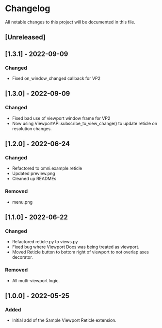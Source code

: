 # Changelog
All notable changes to this project will be documented in this file.

## [Unreleased]

## [1.3.1] - 2022-09-09
### Changed
- Fixed on_window_changed callback for VP2

## [1.3.0] - 2022-09-09
### Changed
- Fixed bad use of viewport window frame for VP2
- Now using ViewportAPI.subscribe_to_view_change() to update reticle on resolution changes.

## [1.2.0] - 2022-06-24
### Changed
- Refactored to omni.example.reticle
- Updated preview.png
- Cleaned up READMEs

### Removed
- menu.png

## [1.1.0] - 2022-06-22
### Changed
- Refactored reticle.py to views.py
- Fixed bug where Viewport Docs was being treated as viewport.
- Moved Reticle button to bottom right of viewport to not overlap axes decorator.

### Removed
- All mutli-viewport logic.

## [1.0.0] - 2022-05-25
### Added
- Initial add of the Sample Viewport Reticle extension.